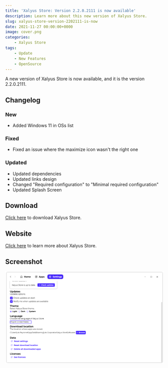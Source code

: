 ```yaml
---
title: 'Xalyus Store: Version 2.2.0.2111 is now available'
description: Learn more about this new version of Xalyus Store.
slug: xalyus-store-version-2202111-is-now
date: 2021-11-27 00:00:00+0000
image: cover.png
categories:
    - Xalyus Store
tags:
    - Update
    - New Features
    - OpenSource
---
```

A new version of Xalyus Store is now available, and it is the version 2.2.0.2111.

## Changelog
### New
- Added Windows 11 in OSs list
### Fixed
- Fixed an issue where the maximize icon wasn't the right one
### Updated
- Updated dependencies
- Updated links design
- Changed "Required configuration" to "Minimal required configuration"
- Updated Splash Screen

## Download

[Click here](https://bit.ly/DownloadNewXalyusStore) to download Xalyus Store.

## Website

[Click here](https://leocorporation.dev/xalyus-store) to learn more about Xalyus Store.

## Screenshot
![The "Settings" page of Xalyus Store](cover.png)